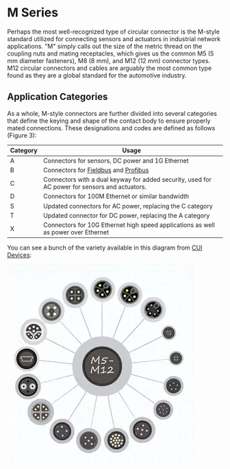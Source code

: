 # M Series

Perhaps the most well-recognized type of circular connector is the M-style standard utilized for connecting sensors and actuators in industrial network applications. "M" simply calls out the size of the metric thread on the coupling nuts and mating receptacles, which gives us the common M5 (5 mm diameter fasteners), M8 (8 mm), and M12 (12 mm) connector types. M12 circular connectors and cables are arguably the most common type found as they are a global standard for the automotive industry.

## Application Categories

As a whole, M-style connectors are further divided into several categories that define the keying and shape of the contact body to ensure properly mated connections. These designations and codes are defined as follows (Figure 3):

| Category | Usage                                                                                                                    |
| -------- | ------------------------------------------------------------------------------------------------------------------------ |
| A        | Connectors for sensors, DC power and 1G Ethernet                                                                     |
| B        | Connectors for [Fieldbus](https://en.wikipedia.org/wiki/Fieldbus) and [Profibus](https://en.wikipedia.org/wiki/Profibus) |
| C        | Connectors with a dual keyway for added security, used for AC power for sensors and actuators.                           |
| D        | Connectors for 100M Ethernet or similar bandwidth                                                                    |
| S        | Updated connectors for AC power, replacing the C category                                                                |
| T        | Updated connector for DC power, replacing the A category                                                                 |
| X        | Connectors for 10G Ethernet high speed applications as well as power over Ethernet                                   |

You can see a bunch of the variety available in this diagram from [CUI
Devices](https://www.cuidevices.com):

![Diagram of the variety of M Series connectors](img/m-series-family.jpg)